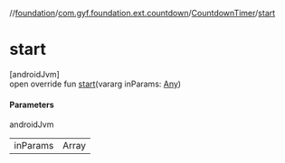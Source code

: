 //[foundation](../../../index.md)/[com.gyf.foundation.ext.countdown](../index.md)/[CountdownTimer](index.md)/[start](start.md)

# start

[androidJvm]\
open override fun [start](start.md)(vararg inParams: [Any](https://kotlinlang.org/api/core/kotlin-stdlib/kotlin/-any/index.html))

#### Parameters

androidJvm

| | |
|---|---|
| inParams | Array<out Any> |